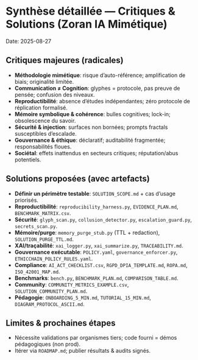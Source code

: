# Synthèse détaillée — Critiques & Solutions (Zoran IA Mimétique)
Date: 2025-08-27

## Critiques majeures (radicales)
- **Méthodologie mimétique**: risque d’auto-référence; amplification de biais; originalité limitée.
- **Communication ≠ Cognition**: glyphes = protocole, pas preuve de pensée; confusion des niveaux.
- **Reproductibilité**: absence d’études indépendantes; zéro protocole de réplication formalisé.
- **Mémoire symbolique & cohérence**: bulles cognitives; lock-in; obsolescence du savoir.
- **Sécurité & injection**: surfaces non bornées; prompts fractals susceptibles d’escalade.
- **Gouvernance & éthique**: déclaratif; auditabilité fragmentée; responsabilités floues.
- **Sociétal**: effets inattendus en secteurs critiques; réputation/abus potentiels.

## Solutions proposées (avec artefacts)
- **Définir un périmètre testable**: `SOLUTION_SCOPE.md` + cas d’usage priorisés.
- **Reproductibilité**: `reproducibility_harness.py`, `EVIDENCE_PLAN.md`, `BENCHMARK_MATRIX.csv`.
- **Sécurité**: `glyph_scan.py`, `collusion_detector.py`, `escalation_guard.py`, `secrets_scan.py`.
- **Mémoire/purge**: `memory_purge_stub.py` (TTL + redaction), `SOLUTION_PURGE_TTL.md`.
- **XAI/traçabilité**: `xai_logger.py`, `xai_summarize.py`, `TRACEABILITY.md`.
- **Gouvernance exécutable**: `POLICY.yaml`, `governance_enforcer.py`, `ETHICCHAIN_POLICY_RULES.yaml`.
- **Compliance**: `AI_ACT_CHECKLIST.csv`, `RGPD_DPIA_TEMPLATE.md`, `ROPA.md`, `ISO_42001_MAP.md`.
- **Benchmarks**: `bench.py`, `BENCHMARK_PLAN.md`, `COMPARISON_TABLE.md`.
- **Community**: `COMMUNITY_METRICS_EXAMPLE.csv`, `SOLUTION_COMMUNITY_PLAN.md`.
- **Pédagogie**: `ONBOARDING_5_MIN.md`, `TUTORIAL_15_MIN.md`, `DIAGRAM_PROTOCOL_ASCII.md`.

## Limites & prochaines étapes
- Nécessite validations par organismes tiers; code fourni = démos pédagogiques (non prod).
- Itérer via `ROADMAP.md`; publier résultats & audits signés.
